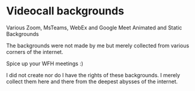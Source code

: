 # Videocall backgrounds
Various Zoom, MsTeams, WebEx and Google Meet Animated and Static Backgrounds

The backgrounds were not made by me but merely collected from various corners of the internet.

Spice up your WFH meetings :)

I did not create nor do I have the rights of these backgrounds. I merely collect them here and there from the deepest abysses of the internet.
